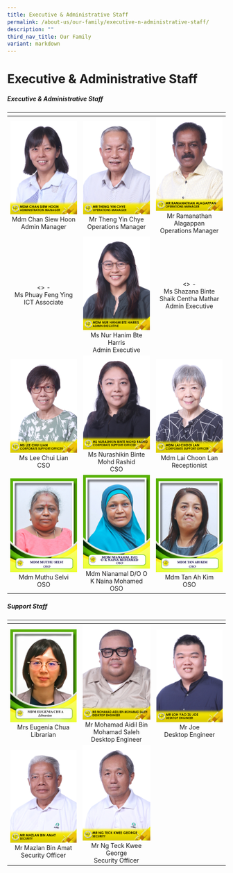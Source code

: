 ```yaml
---
title: Executive & Administrative Staff
permalink: /about-us/our-family/executive-n-administrative-staff/
description: ""
third_nav_title: Our Family
variant: markdown
---
```

# Executive &amp; Administrative Staff

<h5><strong>Executive &amp; Administrative Staff</strong></h5>
    <div>
      <p>
      <table width="70%">
<thead>
  <tr>
    <th width="25%"></th>
    <th width="25%"></th>
    <th width="25%"></th>
  </tr>
</thead>
<tbody>
  <tr>
    <td width="250px" style="text-align: center;"><img src="/images/About%20us/Executive%20&amp;%20Admin%20Staff/MdmChanSiewHoon.jpg"> Mdm Chan Siew Hoon<br>Admin Manager </td>
    <td width="250px" style="text-align: center;"><img src="/images/About%20us/Executive%20&amp;%20Admin%20Staff/MrThengYinChye.jpg"> Mr Theng Yin Chye<br>Operations Manager</td>
    <td width="250px" style="text-align: center;"><img src="/images/About%20us/Executive%20&amp;%20Admin%20Staff/MrRamanathanAlagappan.jpg"> Mr Ramanathan Alagappan<br>Operations Manager</td>
  </tr>
   <tr>
    <td width="250px" style="text-align: center;">&lt;&gt; -<br>Ms Phuay Feng Ying<br>ICT Associate </td>
    <td width="250px" style="text-align: center;"><img src="/images/About%20us/Executive%20&amp;%20Admin%20Staff/MdmNurHanimBteHarris.jpg"> Ms Nur Hanim Bte Harris<br>Admin Executive</td>
    <td width="250px" style="text-align: center;">&lt;&gt; -<br> Ms Shazana Binte Shaik Centha Mathar<br>Admin Executive</td>
  </tr>
	  <tr>
    <td width="250px" style="text-align: center;"> <img src="/images/About%20us/Executive%20&amp;%20Admin%20Staff/MsLeeChuiLian.jpg">Ms Lee Chui Lian<br>CSO </td>
			<td width="250px" style="text-align: center;"> <img src="/images/About%20us/Executive%20&amp;%20Admin%20Staff/MsNurashikinBinteMohdRashid.jpg">Ms Nurashikin Binte Mohd Rashid<br>CSO </td>
			<td width="250px" style="text-align: center;"><img src="/images/About%20us/Executive%20&amp;%20Admin%20Staff/MdmLaiChooiLan.jpg"> Mdm Lai Choon Lan<br>Receptionist</td>
    </tr>
		<tr>
    <td width="250px" style="text-align: center;"><img src="/images/About%20us/Executive%20&amp;%20Admin%20Staff/EAS10.jpg"> Mdm Muthu Selvi<br>OSO </td>
    <td width="250px" style="text-align: center;"><img src="/images/About%20us/Executive%20&amp;%20Admin%20Staff/EAS11.jpg">Mdm Nianamal D/O O K Naina Mohamed<br>OSO </td>
     <td width="250px" style="text-align: center;"><img src="/images/About%20us/Executive%20&amp;%20Admin%20Staff/EAS9.jpg">Mdm Tan Ah Kim<br>OSO </td>
  </tr>
</tbody>
</table>
</p>	
  </div>

<h5><strong>Support Staff</strong></h5>
    <div>
      <p>
      <table width="750px">
<thead>
  <tr>
    <th width="250px"></th>
    <th width="250px"></th>
    <th width="250px"></th>
  </tr>
</thead>
<tbody>
  <tr>
    <td width="250px" style="text-align: center;"><img src="/images/librarianchua.jpeg"> Mrs Eugenia Chua<br>Librarian</td>
    <td width="250px" style="text-align: center;"><img src="/images/About%20us/Executive%20&amp;%20Admin%20Staff/MrMohamadAidilBinMohamadSaleh.jpg"> Mr Mohamad Aidil Bin Mohamad Saleh<br>Desktop Engineer</td>
		<td width="250px" style="text-align: center;"><img src="/images/About%20us/Executive%20&amp;%20Admin%20Staff/MrLohYaoZuJoe.jpg">Mr Joe<br>Desktop Engineer</td>
  </tr>
   <tr>
    <td width="250px" style="text-align: center;"><img src="/images/About%20us/Executive%20&amp;%20Admin%20Staff/MrMazlanBinAmat.jpg"> Mr Mazlan Bin Amat<br>Security Officer </td>
    <td width="250px" style="text-align: center;"><img src="/images/About%20us/Executive%20&amp;%20Admin%20Staff/MrNgTeckKweeGeorge.jpg">Mr Ng Teck Kwee George<br>Security Officer</td>
    <td width="250px" style="text-align: center;"></td>
  </tr>
</tbody>
</table>
</p>	
  </div>
	
    
